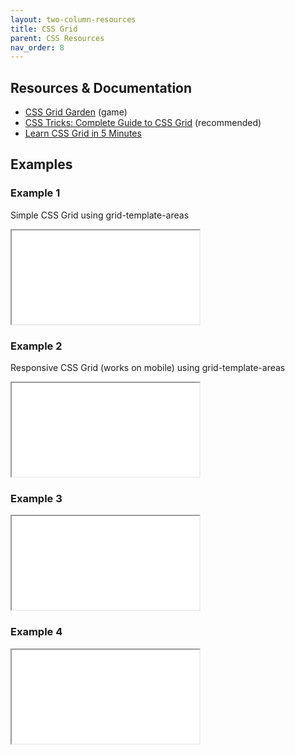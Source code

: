 ```yaml
---
layout: two-column-resources
title: CSS Grid
parent: CSS Resources
nav_order: 8
---
```


## Resources & Documentation
* <a href="https://cssgridgarden.com/" target="_blank">CSS Grid Garden</a> (game)
* <a href="https://css-tricks.com/snippets/css/complete-guide-grid/" target="_blank">CSS Tricks: Complete Guide to CSS Grid</a> (recommended)
* <a href="https://medium.freecodecamp.org/learn-css-grid-in-5-minutes-f582e87b1228" target="_blank">Learn CSS Grid in 5 Minutes</a>

## Examples
### Example 1
Simple CSS Grid using grid-template-areas
<iframe src="//codepen.io/vanwars/embed/YMYgOd/?theme-id=18654&default-tab=result" allowfullscreen="true" class="codepen-frame"></iframe>

### Example 2
Responsive CSS Grid (works on mobile) using grid-template-areas
<iframe src="//codepen.io/vanwars/embed/vMpMLo/?theme-id=18654&default-tab=result" allowfullscreen="true" class="codepen-frame"></iframe>

### Example 3
<iframe src="//codepen.io/vanwars/embed/NJJJVM/?theme-id=18654&default-tab=result" allowfullscreen="true" class="codepen-frame"></iframe>

### Example 4
<iframe src="//codepen.io/vanwars/embed/rRRbWN/?theme-id=18654&default-tab=result" allowfullscreen="true" class="codepen-frame"></iframe>
